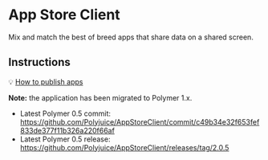 App Store Client
==============

Mix and match the best of breed apps that share data on a shared screen.

## Instructions

:bulb: [How to publish apps](https://github.com/Polyjuice/AppStoreServer/wiki/How-to-publish-apps)

**Note:** the application has been migrated to Polymer 1.x.
- Latest Polymer 0.5 commit: https://github.com/Polyjuice/AppStoreClient/commit/c49b34e32f653fef833de377f11b326a220f66af
- Latest Polymer 0.5 release: https://github.com/Polyjuice/AppStoreClient/releases/tag/2.0.5
